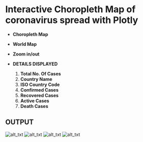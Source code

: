 # Interactive Choropleth Map of coronavirus spread with Plotly
+ **Choropleth Map**
+ **World Map**
+ **Zoom in/out**
+ **DETAILS DISPLAYED**

  1. **Total No. Of Cases**
  2. **Country Name**
  3. **ISO Country Code**
  4. **Confirmed Cases**
  5. **Recovered Cases**
  6. **Active Cases**
  7. **Death Cases**
 
## OUTPUT

![alt_txt](https://github.com/sumyak/COVID-19/blob/master/task%206/Screenshot%20(298).png?raw=true)
![alt_txt](https://github.com/sumyak/COVID-19/blob/master/task%206/Screenshot%20(299).png?raw=true)
![alt_txt](https://github.com/sumyak/COVID-19/blob/master/task%206/Screenshot%20(300).png?raw=true)
![alt_txt](https://github.com/sumyak/COVID-19/blob/master/task%206/Screenshot%20(301).png?raw=true)

